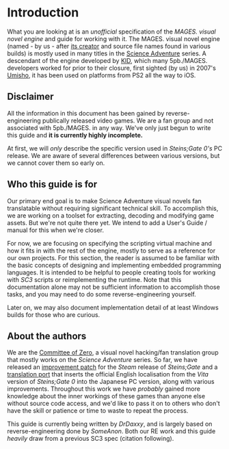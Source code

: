 # Introduction

What you are looking at is an *unofficial* specification of the *MAGES. visual novel engine* and guide for working with it. The MAGES. visual novel engine (named - by us - after [its creator](https://ja.wikipedia.org/wiki/MAGES.) and source file names found in various builds) is mostly used in many titles in the [Science Adventure](https://en.wikipedia.org/wiki/Science_Adventure) series. A descendant of the engine developed by [KID](https://en.wikipedia.org/wiki/KID), which many 5pb./MAGES. developers worked for prior to their closure, first sighted (by us) in 2007's [Umisho](https://vndb.org/v6207), it has been used on platforms from PS2 all the way to iOS.

## Disclaimer

All the information in this document has been gained by reverse-engineering publically released video games. We are a fan group and not associated with 5pb./MAGES. in any way. We've only just begun to write this guide and **it is currently highly incomplete.**

At first, we will *only* describe the specific version used in *Steins;Gate 0's* PC release. We are aware of several differences between various versions, but we cannot cover them so early on.

## Who this guide is for

Our primary end goal is to make Science Adventure visual novels fan translatable without requiring significant technical skill. To accomplish this, we are working on a toolset for extracting, decoding and modifying game assets. But we're not quite there yet. We intend to add a User's Guide / manual for this when we're closer.

For now, we are focusing on specifying the scripting virtual machine and how it fits in with the rest of the engine, mostly to serve as a reference for our own projects. For this section, the reader is assumed to be familiar with the basic concepts of designing and implementing embedded programming languages. It is intended to be helpful to people creating tools for working with *SC3* scripts or reimplementing the runtime. Note that this documentation alone may not be sufficient information to accomplish those tasks, and you may need to do some reverse-engineering yourself.

Later on, we may also document implementation detail of at least Windows builds for those who are curious.

## About the authors

We are the [Committee of Zero](http://sonome.dareno.me/), a visual novel hacking/fan translation group that mostly works on the *Science Adventure* series. So far, we have released an [improvement patch](http://sonome.dareno.me/projects/sghd.html) for the *Steam* release of *Steins;Gate* and a [translation port](http://sonome.dareno.me/projects/sg0.html) that inserts the official English localisation from the *Vita* version of *Steins;Gate 0* into the Japanese PC version, along with various improvements. Throughout this work we have *probably* gained more knowledge about the inner workings of these games than anyone else without source code access, and we'd like to pass it on to others who don't have the skill or patience or time to waste to repeat the process.

This guide is currently being written by *DrDaxxy*, and is largely based on reverse-engineering done by *SomeAnon*. Both our RE work and this guide *heavily* draw from a previous SC3 spec (citation following).